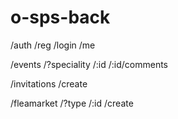 # o-sps-back

/auth
    /reg
    /login
    /me

/events
    /?speciality
    /:id
    /:id/comments

/invitations
    /create

/fleamarket
    /?type
    /:id
    /create
    